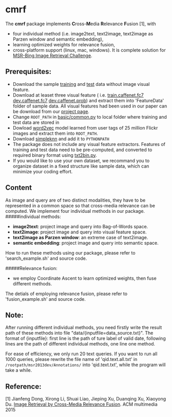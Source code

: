# cmrf

The **cmrf** package implements **C**ross-**M**edia **R**elevance **F**usion [1], with
* four individual method (i.e. image2text, text2image, text2image as Parzen window and semantic embedding),
* learning optimized weights for relevance fusion,
* cross-platform support (linux, mac, windows).
It is complete solution for [MSR-Bing Image Retrieval Challenge](http://research.microsoft.com/en-US/projects/irc/).

## Prerequisites:
* Download the sample [training](http://www.mmc.ruc.edu.cn/research/irc2015/data/msr2013train.tar.gz) and [test](http://www.mmc.ruc.edu.cn/research/irc2015/data/msr2013dev.tar.gz) data without image visual feature.
* Download at leaset three visual feature ( i.e. [train.caffenet.fc7](http://www.mmc.ruc.edu.cn/research/irc2015/data/train.ruccaffefc7.imagenet.tar.gz) [dev.caffenet.fc7](http://www.mmc.ruc.edu.cn/research/irc2015/data/dev.ruccaffefc7.imagenet.tar.gz) [dev.caffenet.prob](http://www.mmc.ruc.edu.cn/research/irc2015/data/dev.ruccaffeprob.imagenet.tar.gz)) and extract them into 'FeatureData' folder of sample data. All visual features had been used in our paper can be download from our [project page](http://www.mmc.ruc.edu.cn/research/irc2015/index.html).
* Change `ROOT_PATH` in [basic/common.py](basic/common.py) to local folder where training and test data are stored in
* Dowload [word2vec](http://www.mmc.ruc.edu.cn/research/irc2015/data/flickr25m.word2vec.tar.gz) model learned from user tags of 25 million Flickr images and extract them into `ROOT_PATH`.
* Download [simpleknn](https://github.com/li-xirong/simpleknn) and add it to `PYTHONPATH`
* The package does not include any visual feature extractors. Features of training and test data need to be pre-computed, and converted to required binary format using [txt2bin.py](https://github.com/li-xirong/simpleknn/blob/master/txt2bin.py).
* If you would like to use your own dataset, we recommand you to organize dataset in a fixed structure like sample data, which can minimize your coding effort.


## Content
As image and query are of two distinct modalities, they have to be represented in a common space so that cross-media relevance can be computed. We implement four individual methods in our package.
#####individual methods:
* **image2text**: project image and query into Bag-of-Words space.
* **text2image**: project image and query into visual feature space.
* **text2image as Parzen window**: an extreme case of text2image.
* **semantic embedding**:  project image and query into semantic space.

How to run these methods using our package, please refer to 'search_example.sh' and source code.

#####Relevance fusion:
* we employ Coordinate Ascent to learn optimized weights, then fuse different methods.

The detials of employing relevance fusion, please refer to 'fusion_example.sh' and source code.

## Note:
After running different individual methods, you need firstly write the result path of these methods into file "data/{inputfile=data_source.txt}". The format of {inputfile}: first line is the path of ture label of valid date, following lines are the path of different individual methods, one line one method.

For ease of efficiency, we only run 20 text queries. If you want to run all 1000 queries, please rewrite the file name of 'qid.text.all.txt' in `/rootpath/msr2013dev/Annotations/` into 'qid.text.txt', while the program will take a while.


## Reference:

[1] Jianfeng Dong, Xirong Li, Shuai Liao, Jieping Xu, Duanqing Xu, Xiaoyong Du. [Image Retrieval by Cross-Media Relevance Fusion](http://www.mmc.ruc.edu.cn/research/irc2015/p173-dong.pdf). ACM multimedia 2015
